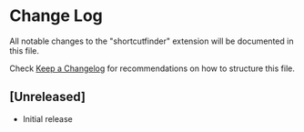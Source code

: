 # Change Log

All notable changes to the "shortcutfinder" extension will be documented in this file.

Check [Keep a Changelog](http://keepachangelog.com/) for recommendations on how to structure this file.

## [Unreleased]

- Initial release